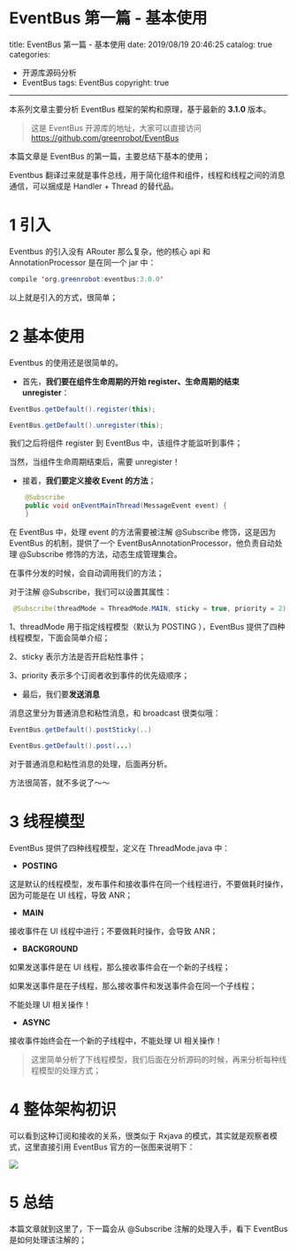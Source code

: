 # EventBus 第一篇 - 基本使用
title: EventBus 第一篇 - 基本使用
date: 2019/08/19 20:46:25 
catalog: true
categories: 

- 开源库源码分析 
- EventBus
tags: EventBus
copyright: true
---

本系列文章主要分析 EventBus 框架的架构和原理，基于最新的 **3.1.0** 版本。

> 这是 EventBus 开源库的地址，大家可以直接访问
> https://github.com/greenrobot/EventBus

本篇文章是 EventBus 的第一篇，主要总结下基本的使用；

Eventbus 翻译过来就是事件总线，用于简化组件和组件，线程和线程之间的消息通信，可以捆成是 Handler + Thread 的替代品。

# 1 引入

Eventbus 的引入没有 ARouter 那么复杂，他的核心 api 和 AnnotationProcessor 是在同一个 jar 中：

```java
compile 'org.greenrobot:eventbus:3.0.0'
```

以上就是引入的方式，很简单；

# 2 基本使用

Eventbus 的使用还是很简单的。

- 首先，**我们要在组件生命周期的开始 register、生命周期的结束 unregister**：

```java
EventBus.getDefault().register(this);

EventBus.getDefault().unregister(this);
```

我们之后将组件 register 到 EventBus 中，该组件才能监听到事件；

当然，当组件生命周期结束后，需要 unregister！

- 接着，**我们要定义接收 Event 的方法**；

```java
    @Subscribe
    public void onEventMainThread(MessageEvent event) {
    }
```

在 EventBus 中，处理 event 的方法需要被注解  @Subscribe 修饰，这是因为 EventBus 的机制，提供了一个 EventBusAnnotationProcessor，他负责自动处理   @Subscribe 修饰的方法，动态生成管理集合。

在事件分发的时候，会自动调用我们的方法；

对于注解 @Subscribe，我们可以设置其属性：

```java
 @Subscribe(threadMode = ThreadMode.MAIN, sticky = true, priority = 2)
```

1、threadMode 用于指定线程模型（默认为 POSTING ），EventBus 提供了四种线程模型，下面会简单介绍；

2、sticky 表示方法是否开启粘性事件；

3、priority 表示多个订阅者收到事件的优先级顺序；



- 最后，我们要**发送消息**

消息这里分为普通消息和粘性消息，和 broadcast 很类似哦：

```java
EventBus.getDefault().postSticky(..)

EventBus.getDefault().post(...)
```

对于普通消息和粘性消息的处理，后面再分析。

方法很简答，就不多说了～～

# 3 线程模型

EventBus 提供了四种线程模型，定义在 ThreadMode.java 中：

- **POSTING**

这是默认的线程模型，发布事件和接收事件在同一个线程进行，不要做耗时操作，因为可能是在 UI 线程，导致 ANR；

- **MAIN**

接收事件在 UI 线程中进行；不要做耗时操作，会导致 ANR；

- **BACKGROUND**

如果发送事件是在 UI 线程，那么接收事件会在一个新的子线程；

如果发送事件是在子线程，那么接收事件和发送事件会在同一个子线程；

不能处理 UI 相关操作！

- **ASYNC**

接收事件始终会在一个新的子线程中，不能处理 UI 相关操作！

> 这里简单分析了下线程模型，我们后面在分析源码的时候，再来分析每种线程模型的处理方式；

# 4 整体架构初识

可以看到这种订阅和接收的关系，很类似于 Rxjava 的模式，其实就是观察者模式，这里直接引用 EventBus 官方的一张图来说明下：

![](https://coolqifiles.oss-cn-hangzhou.aliyuncs.com/uPic2/2022/10/24/23/1240.png)


# 5 总结

本篇文章就到这里了，下一篇会从 @Subscribe 注解的处理入手，看下 EventBus 是如何处理该注解的；







